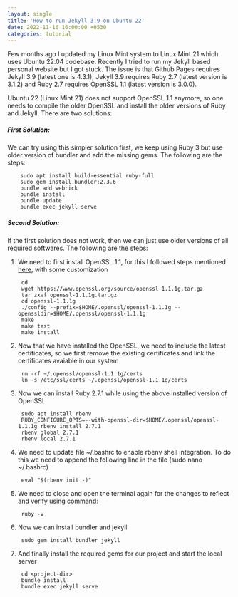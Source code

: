 ```yaml
---
layout: single
title: 'How to run Jekyll 3.9 on Ubuntu 22'
date: 2022-11-16 16:00:00 +0530
categories: tutorial
---
```


Few months ago I updated my Linux Mint system to Linux Mint 21 which uses Ubuntu 22.04 codebase. Recently I tried to run my Jekyll based personal website but I got stuck. The issue is that Github Pages requires Jekyll 3.9 (latest one is 4.3.1), Jekyll 3.9 requires Ruby 2.7 (latest version is 3.1.2) and Ruby 2.7 requires OpenSSL 1.1 (latest version is 3.0.0).

Ubuntu 22 (Linux Mint 21) does not support OpenSSL 1.1 anymore, so one needs to compile the older OpenSSL and install the older versions of Ruby and Jekyll. There are two solutions:
##### First Solution:
We can try using this simpler solution first, we keep using Ruby 3 but use older version of bundler and add the missing gems. The following are the steps:

        sudo apt install build-essential ruby-full
        sudo gem install bundler:2.3.6
        bundle add webrick
        bundle install
        bundle update
        bundle exec jekyll serve

##### Second Solution:
If the first solution does not work, then we can just use older versions of all required softwares. The following are the steps:

1. We need to first install OpenSSL 1.1, for this I followed steps mentioned [here](https://deanpcmad.com/2022/installing-older-ruby-versions-on-ubuntu-22-04/), with some customization

        cd
        wget https://www.openssl.org/source/openssl-1.1.1g.tar.gz
        tar zxvf openssl-1.1.1g.tar.gz
        cd openssl-1.1.1g
        ./config --prefix=$HOME/.openssl/openssl-1.1.1g --openssldir=$HOME/.openssl/openssl-1.1.1g
        make
        make test
        make install

2. Now that we have installed the OpenSSL, we need to include the latest certificates, so we first remove the existing certificates and link the certificates avaiable in our system

        rm -rf ~/.openssl/openssl-1.1.1g/certs
        ln -s /etc/ssl/certs ~/.openssl/openssl-1.1.1g/certs

3. Now we can install Ruby 2.7.1 while using the above installed version of OpenSSL

        sudo apt install rbenv
        RUBY_CONFIGURE_OPTS=--with-openssl-dir=$HOME/.openssl/openssl-1.1.1g rbenv install 2.7.1
        rbenv global 2.7.1
        rbenv local 2.7.1

4. We need to update file ~/.bashrc to enable rbenv shell integration. To do this we need to append the following line in the file (sudo nano ~/.bashrc)

        eval "$(rbenv init -)"

5. We need to close and open the terminal again for the changes to reflect and verify using command:

        ruby -v

6. Now we can install bundler and jekyll

        sudo gem install bundler jekyll

7. And finally install the required gems for our project and start the local server

        cd <project-dir>
        bundle install
        bundle exec jekyll serve